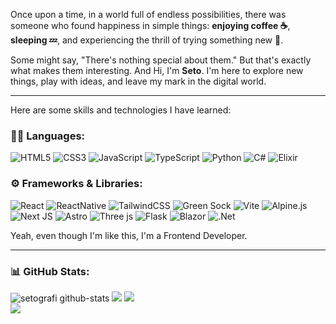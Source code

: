 Once upon a time, in a world full of endless possibilities, there was someone who found happiness in simple things: **enjoying coffee ☕**, **sleeping 💤**, and experiencing the thrill of trying something new 🌱.

Some might say, "There's nothing special about them." But that's exactly what makes them interesting. And Hi, I'm **Seto**. I'm here to explore new things, play with ideas, and leave my mark in the digital world.

---

Here are some skills and technologies I have learned:

### 🧑‍💻 Languages:

![HTML5](https://img.shields.io/badge/html5-%23E34F26.svg?style=for-the-badge&logo=html5&logoColor=white) ![CSS3](https://img.shields.io/badge/css3-%231572B6.svg?style=for-the-badge&logo=css3&logoColor=white) ![JavaScript](https://img.shields.io/badge/JavaScript-F7DF1E?style=for-the-badge&logo=JavaScript&logoColor=white) ![TypeScript](https://img.shields.io/badge/typescript-%23007ACC.svg?style=for-the-badge&logo=typescript&logoColor=white) ![Python](https://img.shields.io/badge/python-3670A0?style=for-the-badge&logo=python&logoColor=ffdd54) ![C#](https://img.shields.io/badge/c%23-%23239120.svg?style=for-the-badge&logo=csharp&logoColor=white) ![Elixir](https://img.shields.io/badge/elixir-%234B275F.svg?style=for-the-badge&logo=elixir&logoColor=white)

### ⚙️ Frameworks & Libraries:

![React](https://img.shields.io/badge/React-20232A?style=for-the-badge&logo=react&logoColor=61DAFB) ![ReactNative](https://img.shields.io/badge/React_Native-20232A?style=for-the-badge&logo=react&logoColor=61DAFB) ![TailwindCSS](https://img.shields.io/badge/Tailwind_CSS-38B2AC?style=for-the-badge&logo=tailwind-css&logoColor=white) ![Green Sock](https://img.shields.io/badge/green%20sock-88CE02?style=for-the-badge&logo=greensock&logoColor=white) ![Vite](https://img.shields.io/badge/vite-%23646CFF.svg?style=for-the-badge&logo=vite&logoColor=white) ![Alpine.js](https://img.shields.io/badge/alpinejs-white.svg?style=for-the-badge&logo=alpinedotjs&logoColor=%238BC0D0) ![Next JS](https://img.shields.io/badge/Next-black?style=for-the-badge&logo=next.js&logoColor=white) ![Astro](https://img.shields.io/badge/astro-%232C2052.svg?style=for-the-badge&logo=astro&logoColor=white) ![Three js](https://img.shields.io/badge/threejs-black?style=for-the-badge&logo=three.js&logoColor=white) ![Flask](https://img.shields.io/badge/flask-%23000.svg?style=for-the-badge&logo=flask&logoColor=white) ![Blazor](https://img.shields.io/badge/blazor-%235C2D91.svg?style=for-the-badge&logo=blazor&logoColor=white) ![.Net](https://img.shields.io/badge/.NET-5C2D91?style=for-the-badge&logo=.net&logoColor=white)

Yeah, even though I'm like this, I'm a Frontend Developer.

---

### 📊 GitHub Stats:

![setografi github-stats](https://stats.dooboo.io/api/github-stats?login=setografi)
![](https://github-readme-stats.vercel.app/api?username=setografi&theme=graywhite&hide_border=false&include_all_commits=false&count_private=false)
![](https://github-readme-stats.vercel.app/api/top-langs/?username=setografi&theme=graywhite&hide_border=false&include_all_commits=false&count_private=false&layout=compact)<br/>
![](https://github-readme-streak-stats.herokuapp.com/?user=setografi&theme=graywhite&hide_border=false)
